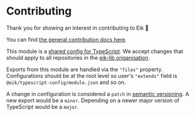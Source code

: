 # Contributing

Thank you for showing an interest in contributing to Eik 🧡

You can find [the general contribution docs here](https://github.com/eik-lib/.github/blob/main/CONTRIBUTING.md).

This module is a [shared config for TypeScript](https://www.typescriptlang.org/docs/handbook/tsconfig-json.html#tsconfig-bases). We accept changes that should apply to all repositories in the [eik-lib origanisation](https://github.com/eik-lib).

Exports from this module are handled via the `"files"` property. Configurations should be at the root level so user's `"extends"` field is `@eik/typescript-config/module.json` and so on.

A change in configuration is considered a `patch` in [semantic versioning](https://semver.org/). A new export would be a `minor`. Depending on a newer major version of TypeScript would be a `major`.
